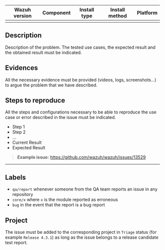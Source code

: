 |Wazuh version|Component|Install type|Install method|Platform|
|---|---|---|---|---|
| |  |  |  |  |

## Description

Description of the problem. The tested use cases, the expected result and the obtained result must be indicated.

## Evidences

All the necessary evidence must be provided (videos, logs, screenshots...) to argue the problem that we have described.

## Steps to reproduce

All the steps and configurations necessary to be able to reproduce the use case or error described in the issue must be indicated.

- Step 1
- Step 2
- ...
- Current Result
- Expected Result

> **Example issue:** https://github.com/wazuh/wazuh/issues/13529

---

## Labels

- `qa/report` whenever someone from the QA team reports an issue in any repository
- `core/x` where `x` is the module reported as erroneous
- `bug` in the event that the report is a bug report

## Project

The issue must be added to the corresponding project in `Triage` status (for example `Release 4.3.1`) as long as the issue belongs to a release candidate test report.
